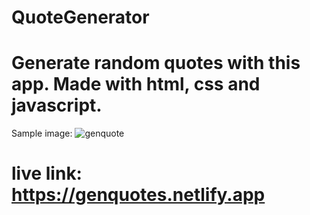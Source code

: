 ﻿# QuoteGenerator
# Generate random quotes with this app. Made with html, css and javascript.
Sample image:
![genquote](https://user-images.githubusercontent.com/58645797/95488113-9f981300-0941-11eb-9aa1-b07546685e95.png)

# live link: https://genquotes.netlify.app

